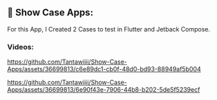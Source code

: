 ##  📳 Show Case Apps:
For this App, I Created 2 Cases to test in Flutter and Jetback Compose.
### Videos:


https://github.com/Tantawiiii/Show-Case-Apps/assets/36699813/c6e89dc1-cb0f-48d0-bd93-88949af5b004  

https://github.com/Tantawiiii/Show-Case-Apps/assets/36699813/6e90f43e-7906-44b8-b202-5de5f5239ecf

